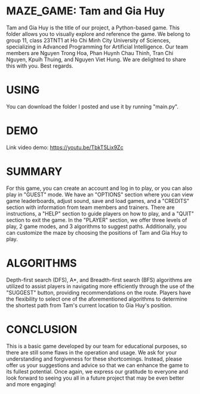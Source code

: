 # MAZE_GAME: Tam and Gia Huy
Tam and Gia Huy is the title of our project, a Python-based game. This folder allows you to visually explore and reference the game.
We belong to group 11, class 23TNT1 at Ho Chi Minh City University of Sciences, specializing in Advanced Programming for Artificial Intelligence. Our team members are Nguyen Trong Hoa, Phan Huynh Chau Thinh, Tran Chi Nguyen, Kpuih Thuing, and Nguyen Viet Hung. 
We are delighted to share this with you.
Best regards.
# USING
You can download the folder I posted and use it by running "main.py".
# DEMO
Link video demo: https://youtu.be/TbkT5Lix9Zc
# SUMMARY
For this game, you can create an account and log in to play, or you can also play in "GUEST" mode. We have an "OPTIONS" section where you can view game leaderboards, adjust sound, save and load games, and a "CREDITS" section with information from team members and trainers. There are instructions, a "HELP" section to guide players on how to play, and a "QUIT" section to exit the game. In the "PLAYER" section, we offer three levels of play, 2 game modes, and 3 algorithms to suggest paths. Additionally, you can customize the maze by choosing the positions of Tam and Gia Huy to play.
# ALGORITHMS
Depth-first search (DFS), A*, and Breadth-first search (BFS) algorithms are utilized to assist players in navigating more efficiently through the use of the "SUGGEST" button, providing recommendations on the route. Players have the flexibility to select one of the aforementioned algorithms to determine the shortest path from Tam's current location to Gia Huy's position.
# CONCLUSION
This is a basic game developed by our team for educational purposes, so there are still some flaws in the operation and usage. We ask for your understanding and forgiveness for these shortcomings. Instead, please offer us your suggestions and advice so that we can enhance the game to its fullest potential. Once again, we express our gratitude to everyone and look forward to seeing you all in a future project that may be even better and more engaging!
